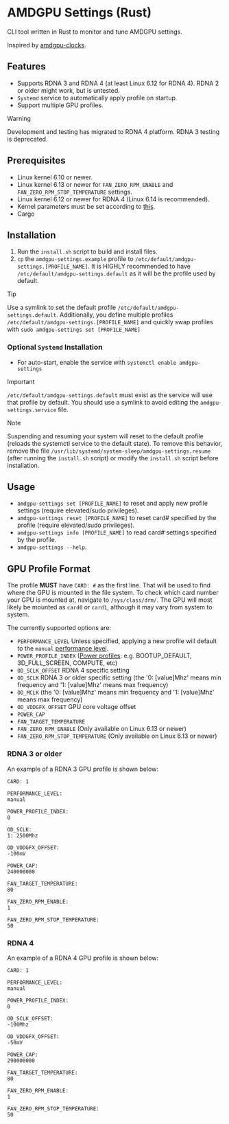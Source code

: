# AMDGPU Settings (Rust)

CLI tool written in Rust to monitor and tune AMDGPU settings.

Inspired by [amdgpu-clocks](https://github.com/sibradzic/amdgpu-clocks).

## Features
- Supports RDNA 3 and RDNA 4 (at least Linux 6.12 for RDNA 4). RDNA 2 or older might work, but is untested.
- `Systemd` service to automatically apply profile on startup.
- Support multiple GPU profiles.

> [!WARNING]
> Development and testing has migrated to RDNA 4 platform. RDNA 3 testing is deprecated.

## Prerequisites
- Linux kernel 6.10 or newer.
- Linux kernel 6.13 or newer for `FAN_ZERO_RPM_ENABLE` and `FAN_ZERO_RPM_STOP_TEMPERATURE` settings.
- Linux kernel 6.12 or newer for RDNA 4 (Linux 6.14 is recommended).
- Kernel parameters must be set according to [this](https://wiki.archlinux.org/title/AMDGPU#Boot_parameter).
- Cargo

## Installation
1. Run the `install.sh` script to build and install files.
2. `cp` the `amdgpu-settings.example` profile to `/etc/default/amdgpu-settings.[PROFILE_NAME]`. It is HIGHLY recommended to have `/etc/default/amdgpu-settings.default` as it will be the profile used by default.

> [!TIP]
> Use a symlink to set the default profile `/etc/default/amdgpu-settings.default`. Additionally, you define multiple profiles `/etc/default/amdgpu-settings.[PROFILE_NAME]` and quickly swap profiles with `sudo amdgpu-settings set [PROFILE_NAME]`

### Optional `Systemd` Installation
- For auto-start, enable the service with `systemctl enable amdgpu-settings`

> [!IMPORTANT]
> `/etc/default/amdgpu-settings.default` must exist as the service will use that profile by default. You should use a symlink to avoid editing the `amdgpu-settings.service` file.

> [!NOTE]
> Suspending and resuming your system will reset to the default profile (reloads the systemctl service to the default state). To remove this behavior, remove the file `/usr/lib/systemd/system-sleep/amdgpu-settings.resume` (after running the `install.sh` script) or modify the `install.sh` script before installation.

## Usage
- `amdgpu-settings set [PROFILE_NAME]` to reset and apply new profile settings (require elevated/sudo privileges).
- `amdgpu-settings reset [PROFILE_NAME]` to reset card# specified by the profile (require elevated/sudo privileges).
- `amdgpu-settings info [PROFILE_NAME]` to read card# settings specified by the profile.
- `amdgpu-settings --help`.

## GPU Profile Format
The profile **MUST** have `CARD: #` as the first line. That will be used to find where the GPU is mounted in the file system. To check which card number your GPU is mounted at, navigate to `/sys/class/drm/`. The GPU will most likely be mounted as `card0` or `card1`, although it may vary from system to system.

The currently supported options are:
- `PERFORMANCE_LEVEL` Unless specified, applying a new profile will default to the `manual` [performance level](https://wiki.archlinux.org/title/AMDGPU#Performance_levels).
- `POWER_PROFILE_INDEX` ([Power profiles](https://wiki.archlinux.org/title/AMDGPU#Power_profiles): e.g. BOOTUP_DEFAULT, 3D_FULL_SCREEN, COMPUTE, etc)
- `OD_SCLK_OFFSET` RDNA 4 specific setting
- `OD_SCLK` RDNA 3 or older specific setting (the '0: [value]Mhz' means min frequency and '1: [value]Mhz' means max frequency)
- `OD_MCLK` (the '0: [value]Mhz' means min frequency and '1: [value]Mhz' means max frequency)
- `OD_VDDGFX_OFFSET` GPU core voltage offset
- `POWER_CAP`
- `FAN_TARGET_TEMPERATURE`
- `FAN_ZERO_RPM_ENABLE` (Only available on Linux 6.13 or newer)
- `FAN_ZERO_RPM_STOP_TEMPERATURE` (Only available on Linux 6.13 or newer)

### RDNA 3 or older
An example of a RDNA 3 GPU profile is shown below:
```
CARD: 1

PERFORMANCE_LEVEL:
manual

POWER_PROFILE_INDEX:
0

OD_SCLK:
1: 2500Mhz

OD_VDDGFX_OFFSET:
-100mV

POWER_CAP:
240000000

FAN_TARGET_TEMPERATURE:
80

FAN_ZERO_RPM_ENABLE:
1

FAN_ZERO_RPM_STOP_TEMPERATURE:
50
```

### RDNA 4
An example of a RDNA 4 GPU profile is shown below:
```
CARD: 1

PERFORMANCE_LEVEL:
manual

POWER_PROFILE_INDEX:
0

OD_SCLK_OFFSET:
-100Mhz

OD_VDDGFX_OFFSET:
-50mV

POWER_CAP:
290000000

FAN_TARGET_TEMPERATURE:
80

FAN_ZERO_RPM_ENABLE:
1

FAN_ZERO_RPM_STOP_TEMPERATURE:
50
```
